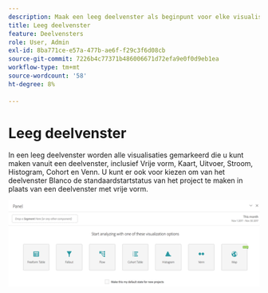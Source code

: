 ```yaml
---
description: Maak een leeg deelvenster als beginpunt voor elke visualisatie.
title: Leeg deelvenster
feature: Deelvensters
role: User, Admin
exl-id: 8ba771ce-e57a-477b-ae6f-f29c3f6d08cb
source-git-commit: 7226b4c77371b486006671d72efa9e0f0d9eb1ea
workflow-type: tm+mt
source-wordcount: '58'
ht-degree: 8%

---
```


# Leeg deelvenster

In een leeg deelvenster worden alle visualisaties gemarkeerd die u kunt maken vanuit een deelvenster, inclusief Vrije vorm, Kaart, Uitvoer, Stroom, Histogram, Cohort en Venn. U kunt er ook voor kiezen om van het deelvenster Blanco de standaardstartstatus van het project te maken in plaats van een deelvenster met vrije vorm.

![](assets/blank_panel.png)

